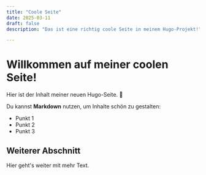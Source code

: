 ```yaml
---
title: "Coole Seite"
date: 2025-03-11
draft: false
description: "Das ist eine richtig coole Seite in meinem Hugo-Projekt!"

---
```


# Willkommen auf meiner coolen Seite!

Hier ist der Inhalt meiner neuen Hugo-Seite. 🎉

Du kannst **Markdown** nutzen, um Inhalte schön zu gestalten:

- Punkt 1
- Punkt 2
- Punkt 3



## Weiterer Abschnitt

Hier geht's weiter mit mehr Text.
